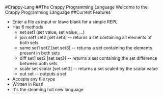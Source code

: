 #Crappy-Lang
##The Crappy Programming Language
Welcome to the Crappy Programming Language
##Current Features
* Enter a file as input or leave blank for a simple REPL
* Has 6 methods
  * set set1 (set value, set value, ...)
  * join set1 set2 [set set3] -- returns a set containing all elements of both sets
  * same set1 set2 [set set3] -- returns a set containing the elements present in both sets
  * diff set1 set2 [set set3] -- returns a set containing the set difference between both sets
  * scale set scalar [set set3] -- returns a set scaled by the scalar value
  * out set -- outputs a set
* Accepts any file type
* Written in Rust!
* It's the steaming hot new language